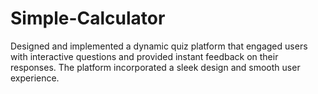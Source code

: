 # Simple-Calculator
Designed and implemented a dynamic quiz platform that engaged users with interactive questions and provided instant feedback on their responses. The platform incorporated a sleek design and smooth user experience.
